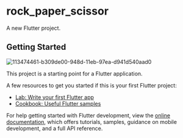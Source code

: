 # rock_paper_scissor

A new Flutter project.

## Getting Started
![113474461-b309de00-948d-11eb-97ea-d941d540aad0](https://user-images.githubusercontent.com/57295358/224519663-8d41d618-7705-4c27-9609-06231ddcf867.png)

This project is a starting point for a Flutter application.

A few resources to get you started if this is your first Flutter project:

- [Lab: Write your first Flutter app](https://docs.flutter.dev/get-started/codelab)
- [Cookbook: Useful Flutter samples](https://docs.flutter.dev/cookbook)

For help getting started with Flutter development, view the
[online documentation](https://docs.flutter.dev/), which offers tutorials,
samples, guidance on mobile development, and a full API reference.
